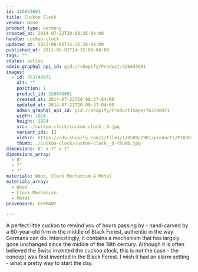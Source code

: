 ```yaml
---
id: 326843691
title: Cuckoo Clock
vendor: None
product_type: Germany
created_at: 2014-07-22T20:00:35-04:00
handle: cuckoo-clock
updated_at: 2023-08-02T14:36:26-04:00
published_at: 2011-06-02T14:32:00-04:00
tags: ""
status: active
admin_graphql_api_id: gid://shopify/Product/326843691
images:
  - id: 763748971
    alt: ""
    position: 1
    product_id: 326843691
    created_at: 2014-07-22T20:00:37-04:00
    updated_at: 2014-07-22T20:00:37-04:00
    admin_graphql_api_id: gid://shopify/ProductImage/763748971
    width: 1024
    height: 1024
    src: ./cuckoo-clock/cuckoo-clock__0.jpg
    variant_ids: []
    oldSrc: https://cdn.shopify.com/s/files/1/0589/2901/products/P1030159.jpeg?v=1406073637
    thumb: ./cuckoo-clock/cuckoo-clock__0-thumb.jpg
dimensions: 8" x 7" x 7"
dimensions_array:
  - 8"
  - 7"
  - 7"
materials: Wood, Clock Mechanism & Metal
materials_array:
  - Wood
  - Clock Mechanism
  - Metal
provenance: GERMANY

---
```


A perfect little cuckoo to remind you of hours passing by - hand-carved by a 60-year-old firm in the middle of Black Forest, authentic in the way Germans can do. Interestingly, it contains a mechanism that has largely gone unchanged since the middle of the 18th century. Although it is often believed the Swiss invented the cuckoo clock, this is not the case - the concept was first invented in the Black Forest. I wish it had an alarm setting - what a pretty way to start the day.